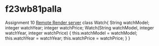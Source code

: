 # f23wb81palla
Assignment 10
[Remote Render server](https://f23wb81palla.onrender.com)
class Watch{
    String watchModel;
    integer watchYear;
    integer watchPrice;
Watch(String watchModel, integer watchYear, integer watchPrice) {
        this.watchModel = watchModel;
        this.watchYear = watchYear;
        this.watchPrice = watchPrice;
    }
}
